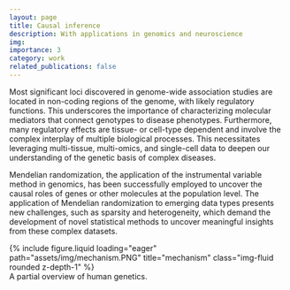 ```yaml
---
layout: page
title: Causal inference
description: With applications in genomics and neuroscience
img:
importance: 3
category: work
related_publications: false
---
```


Most significant loci discovered in genome-wide association studies are located in non-coding regions of the genome, with likely regulatory functions. This underscores the importance of characterizing molecular mediators that connect genotypes to disease phenotypes. Furthermore, many regulatory effects are tissue- or cell-type dependent and involve the complex interplay of multiple biological processes. This necessitates leveraging multi-tissue, multi-omics, and single-cell data to deepen our understanding of the genetic basis of complex diseases.

Mendelian randomization, the application of the instrumental variable method in genomics, has been successfully employed to uncover the causal roles of genes or other molecules at the population level. The application of Mendelian randomization to emerging data types presents new challenges, such as sparsity and heterogeneity, which demand the development of novel statistical methods to uncover meaningful insights from these complex datasets.

</div>
<div class="row">
    <div class="col-sm mt-3 mt-md-0">
        {% include figure.liquid loading="eager" path="assets/img/mechanism.PNG" title="mechanism" class="img-fluid rounded z-depth-1" %}
    </div>
</div>
<div class="caption">
    A partial overview of human genetics.
</div>
